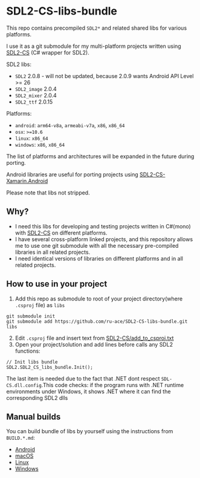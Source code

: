 # SDL2-CS-libs-bundle

This repo contains precompiled `SDL2*` and related shared libs for various platforms. 

I use it as a git submodule for my multi-platform projects written using [SDL2-CS](https://github.com/flibitijibibo/SDL2-CS/) (C# wrapper for SDL2).


SDL2 libs:
* `SDL2` 2.0.8 - will not be updated, because 2.0.9 wants Android API Level >= 26 
* `SDL2_image` 2.0.4
* `SDL2_mixer` 2.0.4
* `SDL2_ttf` 2.0.15

Platforms:
* `android`: `arm64-v8a`, `armeabi-v7a`, `x86`, `x86_64`
* `osx`: `>=10.6`
* `linux`: `x86_64`
* `windows`: `x86`, `x86_64`

The list of platforms and architectures will be expanded in the future during porting.

Android libraries are useful for porting projects using [SDL2-CS-Xamarin.Android](https://github.com/ru-ace/SDL2-CS-Xamarin.Android)

Please note that libs not stripped.

## Why?

* I need this libs for developing and testing projects written in C#(mono) with [SDL2-CS](https://github.com/flibitijibibo/SDL2-CS/) on different platforms.
* I have several cross-platform linked projects, and this repository allows me to use one git submodule with all the necessary pre-compiled libraries in all related projects.
* I need identical versions of libraries on different platforms and in all related projects.

## How to use in your project

1. Add this repo as submodule to root of your project directory(where `.csproj` file) as `libs`  
```
git submodule init
git submodule add https://github.com/ru-ace/SDL2-CS-libs-bundle.git libs
```
2. Edit `.csproj` file and insert text from [SDL2-CS/add_to_csproj.txt](./SDL2-CS/add_to_csproj.txt)
3. Open your project/solution and add lines before calls any SDL2 functions:
```
// Init libs bundle
SDL2.SDL2_CS_libs_bundle.Init();
```
The last item is needed due to the fact that .NET dont respect `SDL-CS.dll.config`.This code checks: if the program runs with .NET runtime environments under Windows, it shows .NET where it can find the corresponding SDL2 dlls


## Manual builds

You can build bundle of libs by yourself using the instructions from `BUILD.*.md`:
* [Android](./BUILD.android.md)
* [macOS](./BUILD.osx.md)
* [Linux](./BUILD.linux.md)
* [Windows](./BUILD.windows.md)
